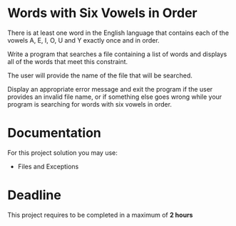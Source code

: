 # Words with Six Vowels in Order

There is at least one word in the English language that contains each of the vowels A, E, I, O, U and Y exactly once and in order. 

Write a program that searches a file containing a list of words and displays all of the words that meet this constraint. 

The user will provide the name of the file that will be searched. 

Display an appropriate error message and exit the program if the user provides an invalid file name, or if something else goes wrong while your program is searching for words with six vowels in order.
		 
# Documentation

For this project solution you may use:

- Files and Exceptions

# Deadline

This project requires to be completed in a maximum of **2 hours**